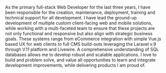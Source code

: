As the primary full-stack Web Developer for the last three years, I have been responsible for the creation, maintenance, deployment, training and technical support for all development. I have lead the ground-up development of multiple custom client-facing web and mobile solutions, while working with a multi-faceted team to ensure that these projects are not only functional and responsive but also align with strategic business goals. These systems range from eCommerce integration with simple Vue.js based UX for web clients to full CMS build-outs leveraging the Laravel v.9 through V.11 platform and Livewire. A comprehensive understanding of SQL databases allows me to develop robust and scalable applications. I love to build and problem solve, and value all opportunities to learn and integrate development improvements, while delivering products I am proud of.

